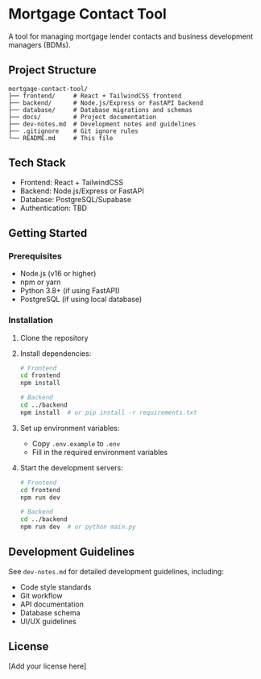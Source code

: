 # Mortgage Contact Tool

A tool for managing mortgage lender contacts and business development managers (BDMs).

## Project Structure

```
mortgage-contact-tool/
├── frontend/     # React + TailwindCSS frontend
├── backend/      # Node.js/Express or FastAPI backend
├── database/     # Database migrations and schemas
├── docs/         # Project documentation
├── dev-notes.md  # Development notes and guidelines
├── .gitignore    # Git ignore rules
└── README.md     # This file
```

## Tech Stack

- Frontend: React + TailwindCSS
- Backend: Node.js/Express or FastAPI
- Database: PostgreSQL/Supabase
- Authentication: TBD

## Getting Started

### Prerequisites

- Node.js (v16 or higher)
- npm or yarn
- Python 3.8+ (if using FastAPI)
- PostgreSQL (if using local database)

### Installation

1. Clone the repository
2. Install dependencies:
   ```bash
   # Frontend
   cd frontend
   npm install

   # Backend
   cd ../backend
   npm install  # or pip install -r requirements.txt
   ```

3. Set up environment variables:
   - Copy `.env.example` to `.env`
   - Fill in the required environment variables

4. Start the development servers:
   ```bash
   # Frontend
   cd frontend
   npm run dev

   # Backend
   cd ../backend
   npm run dev  # or python main.py
   ```

## Development Guidelines

See `dev-notes.md` for detailed development guidelines, including:
- Code style standards
- Git workflow
- API documentation
- Database schema
- UI/UX guidelines

## License

[Add your license here] 